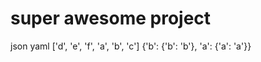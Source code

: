 <!--
    =====================================
    generator=datazen
    version=1.5.1
    hash=427219fa6c80592d6e8beeedd035e6cf
    =====================================
-->

# super awesome project

json
yaml
['d', 'e', 'f', 'a', 'b', 'c']
{'b': {'b': 'b'}, 'a': {'a': 'a'}}
